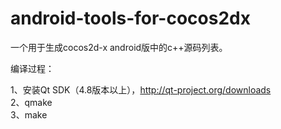 android-tools-for-cocos2dx
==========================

一个用于生成cocos2d-x android版中的c++源码列表。


编译过程：

1、安装Qt SDK（4.8版本以上），http://qt-project.org/downloads  <br /> 
2、qmake  <br /> 
3、make <br /> 
